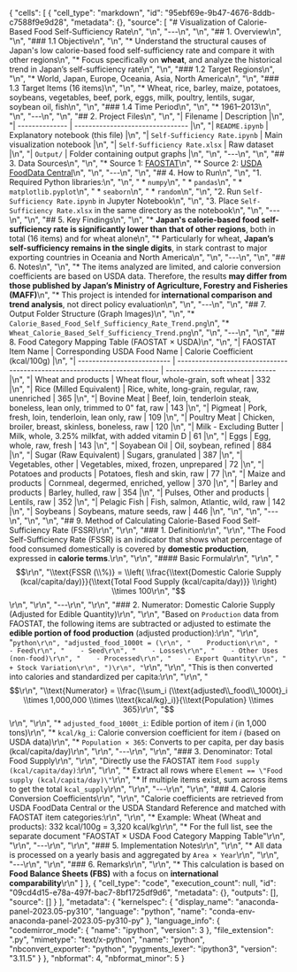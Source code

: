 {
 "cells": [
  {
   "cell_type": "markdown",
   "id": "95ebf69e-9b47-4676-8ddb-c7588f9e9d28",
   "metadata": {},
   "source": [
    "# Visualization of Calorie-Based Food Self-Sufficiency Rate\n",
    "\n",
    "---\n",
    "\n",
    "## 1. Overview\n",
    "\n",
    "### 1.1 Objective\n",
    "\n",
    "* Understand the structural causes of Japan's low calorie-based food self-sufficiency rate and compare it with other regions\n",
    "* Focus specifically on **wheat**, and analyze the historical trend in Japan’s self-sufficiency rate\n",
    "\n",
    "### 1.2 Target Regions\n",
    "\n",
    "* World, Japan, Europe, Oceania, Asia, North America\n",
    "\n",
    "### 1.3 Target Items (16 items)\n",
    "\n",
    "* Wheat, rice, barley, maize, potatoes, soybeans, vegetables, beef, pork, eggs, milk, poultry, lentils, sugar, soybean oil, fish\n",
    "\n",
    "### 1.4 Time Period\n",
    "\n",
    "* 1961–2013\n",
    "\n",
    "---\n",
    "\n",
    "## 2. Project Files\n",
    "\n",
    "| Filename       | Description                      |\n",
    "| -------------- | -------------------------------- |\n",
    "| `README.ipynb` | Explanatory notebook (this file) |\n",
    "| `Self-Sufficiency Rate.ipynb`  | Main visualization notebook      |\n",
    "| `Self-Sufficiency Rate.xlsx`   | Raw dataset                      |\n",
    "| `Output/`          | Folder containing output graphs  |\n",
    "\n",
    "---\n",
    "\n",
    "## 3. Data Sources\n",
    "\n",
    "* Source 1: [FAOSTAT](https://www.fao.org/faostat/)\n",
    "* Source 2: [USDA FoodData Central](https://www.usda.gov/)\n",
    "\n",
    "---\n",
    "\n",
    "## 4. How to Run\n",
    "\n",
    "1. Required Python libraries:\n",
    "\n",
    "   * `numpy`\n",
    "   * `pandas`\n",
    "   * `matplotlib.pyplot`\n",
    "   * `seaborn`\n",
    "   * `random`\n",
    "\n",
    "2. Run `Self-Sufficiency Rate.ipynb` in Jupyter Notebook\n",
    "\n",
    "3. Place `Self-Sufficiency Rate.xlsx` in the same directory as the notebook\n",
    "\n",
    "---\n",
    "\n",
    "## 5. Key Findings\n",
    "\n",
    "* **Japan's calorie-based food self-sufficiency rate is significantly lower than that of other regions**, both in total (16 items) and for wheat alone\n",
    "* Particularly for wheat, **Japan’s self-sufficiency remains in the single digits**, in stark contrast to major exporting countries in Oceania and North America\n",
    "\n",
    "---\n",
    "\n",
    "## 6. Notes\n",
    "\n",
    "* The items analyzed are limited, and calorie conversion coefficients are based on USDA data. Therefore, the results **may differ from those published by Japan’s Ministry of Agriculture, Forestry and Fisheries (MAFF)**\n",
    "* This project is intended for **international comparison and trend analysis**, not direct policy evaluation\n",
    "\n",
    "---\n",
    "\n",
    "## 7. Output Folder Structure (Graph Images)\n",
    "\n",
    "* `Calorie_Based_Food_Self_Sufficiency_Rate_Trend.png`\n",
    "* `Wheat_Calorie_Based_Self_Sufficiency_Trend.png`\n",
    "\n",
    "---\n",
    "\n",
    "## 8. Food Category Mapping Table (FAOSTAT × USDA)\n",
    "\n",
    "| FAOSTAT Item Name          | Corresponding USDA Food Name                                              | Calorie Coefficient (kcal/100g) |\n",
    "| -------------------------- | ------------------------------------------------------------------------- | ------------------------------- |\n",
    "| Wheat and products         | Wheat flour, whole-grain, soft wheat                                      | 332                             |\n",
    "| Rice (Milled Equivalent)   | Rice, white, long-grain, regular, raw, unenriched                         | 365                             |\n",
    "| Bovine Meat                | Beef, loin, tenderloin steak, boneless, lean only, trimmed to 0\" fat, raw | 143                             |\n",
    "| Pigmeat                    | Pork, fresh, loin, tenderloin, lean only, raw                             | 109                             |\n",
    "| Poultry Meat               | Chicken, broiler, breast, skinless, boneless, raw                         | 120                             |\n",
    "| Milk - Excluding Butter    | Milk, whole, 3.25% milkfat, with added vitamin D                          | 61                              |\n",
    "| Eggs                       | Egg, whole, raw, fresh                                                    | 143                             |\n",
    "| Soyabean Oil               | Oil, soybean, refined                                                     | 884                             |\n",
    "| Sugar (Raw Equivalent)     | Sugars, granulated                                                        | 387                             |\n",
    "| Vegetables, other          | Vegetables, mixed, frozen, unprepared                                     | 72                              |\n",
    "| Potatoes and products      | Potatoes, flesh and skin, raw                                             | 77                              |\n",
    "| Maize and products         | Cornmeal, degermed, enriched, yellow                                      | 370                             |\n",
    "| Barley and products        | Barley, hulled, raw                                                       | 354                             |\n",
    "| Pulses, Other and products | Lentils, raw                                                              | 352                             |\n",
    "| Pelagic Fish               | Fish, salmon, Atlantic, wild, raw                                         | 142                             |\n",
    "| Soybeans                   | Soybeans, mature seeds, raw                                               | 446                             |\n",
    "\n",
    "\n",
    "---\n",
    "\n",
    "\n",
    "## 9. Method of Calculating Calorie-Based Food Self-Sufficiency Rate (FSSR)\r\n",
    "\r\n",
    "### 1. Definition\r\n",
    "\r\n",
    "The Food Self-Sufficiency Rate (FSSR) is an indicator that shows what percentage of food consumed domestically is covered by **domestic production**, expressed in **calorie terms**.\r\n",
    "\r\n",
    "#### Basic Formula\r\n",
    "\r\n",
    "$$\r\n",
    "\\text{FSSR (\\%)} = \\left( \\frac{\\text{Domestic Calorie Supply (kcal/capita/day)}}{\\text{Total Food Supply (kcal/capita/day)}} \\right) \\times 100\r\n",
    "$$\r\n",
    "\r\n",
    "---\r\n",
    "\r\n",
    "### 2. Numerator: Domestic Calorie Supply (Adjusted for Edible Quantity)\r\n",
    "\r\n",
    "Based on `Production` data from FAOSTAT, the following items are subtracted or adjusted to estimate the **edible portion of food production** (adjusted production):\r\n",
    "\r\n",
    "```python\r\n",
    "adjusted_food_1000t = (\r\n",
    "    Production\r\n",
    "    - Feed\r\n",
    "    - Seed\r\n",
    "    - Losses\r\n",
    "    - Other Uses (non-food)\r\n",
    "    - Processed\r\n",
    "    - Export Quantity\r\n",
    "    + Stock Variation\r\n",
    ")\r\n",
    "```\r\n",
    "\r\n",
    "This is then converted into calories and standardized per capita:\r\n",
    "\r\n",
    "$$\r\n",
    "\\text{Numerator} = \\frac{\\sum_i (\\text{adjusted\\_food\\_1000t}_i \\times 1,000,000 \\times \\text{kcal/kg}_i)}{\\text{Population} \\times 365}\r\n",
    "$$\r\n",
    "\r\n",
    "* `adjusted_food_1000t_i`: Edible portion of item *i* (in 1,000 tons)\r\n",
    "* `kcal/kg_i`: Calorie conversion coefficient for item *i* (based on USDA data)\r\n",
    "* `Population × 365`: Converts to per capita, per day basis (kcal/capita/day)\r\n",
    "\r\n",
    "---\r\n",
    "\r\n",
    "### 3. Denominator: Total Food Supply\r\n",
    "\r\n",
    "Directly use the FAOSTAT item `Food supply (kcal/capita/day)`:\r\n",
    "\r\n",
    "* Extract all rows where `Element == \"Food supply (kcal/capita/day)\"`\r\n",
    "* If multiple items exist, sum across items to get the total `kcal_supply`\r\n",
    "\r\n",
    "---\r\n",
    "\r\n",
    "### 4. Calorie Conversion Coefficients\r\n",
    "\r\n",
    "Calorie coefficients are retrieved from USDA FoodData Central or the USDA Standard Reference and matched with FAOSTAT item categories:\r\n",
    "\r\n",
    "* Example: Wheat (Wheat and products): 332 kcal/100g = 3,320 kcal/kg\r\n",
    "* For the full list, see the separate document \"FAOSTAT × USDA Food Category Mapping Table\"\r\n",
    "\r\n",
    "---\r\n",
    "\r\n",
    "### 5. Implementation Notes\r\n",
    "\r\n",
    "* All data is processed on a yearly basis and aggregated by `Area × Year`\r\n",
    "\r\n",
    "---\r\n",
    "\r\n",
    "### 6. Remarks\r\n",
    "\r\n",
    "* This calculation is based on **Food Balance Sheets (FBS)** with a focus on **international comparability**\r\n"
   ]
  },
  {
   "cell_type": "code",
   "execution_count": null,
   "id": "09cd4d15-e78a-497f-bac7-8bf1725df9d6",
   "metadata": {},
   "outputs": [],
   "source": []
  }
 ],
 "metadata": {
  "kernelspec": {
   "display_name": "anaconda-panel-2023.05-py310",
   "language": "python",
   "name": "conda-env-anaconda-panel-2023.05-py310-py"
  },
  "language_info": {
   "codemirror_mode": {
    "name": "ipython",
    "version": 3
   },
   "file_extension": ".py",
   "mimetype": "text/x-python",
   "name": "python",
   "nbconvert_exporter": "python",
   "pygments_lexer": "ipython3",
   "version": "3.11.5"
  }
 },
 "nbformat": 4,
 "nbformat_minor": 5
}
